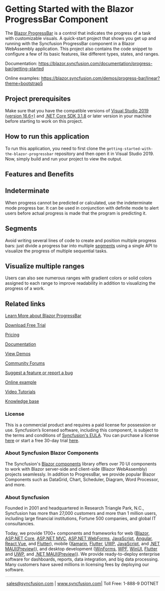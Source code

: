 # Getting Started with the Blazor ProgressBar Component
The [Blazor ProgressBar](https://www.syncfusion.com/blazor-components/blazor-progressbar?utm_source=github&utm_medium=listing&utm_campaign=blazor-progressbar-github-samples) is a control that indicates the progress of a task with customizable visuals. A quick-start project that shows you get up and running with the Syncfusion ProgressBar component in a Blazor WebAssembly application. This project also contains the code snippet to configure a few of its basic features, like different types, states, and ranges.

Documentation: https://blazor.syncfusion.com/documentation/progress-bar/getting-started

Online examples: https://blazor.syncfusion.com/demos/progress-bar/linear?theme=bootstrap5

## Project prerequisites
Make sure that you have the compatible versions of [Visual Studio 2019 (version 16.6+)]( https://visualstudio.microsoft.com/downloads?utm_source=github&utm_medium=listing&utm_campaign=blazor-gantt-chart-github-samples) and [.NET Core SDK 3.1.8](https://dotnet.microsoft.com/download/dotnet-core/3.1?utm_source=github&utm_medium=listing&utm_campaign=blazor-gantt-chart-github-samples) or later version in your machine before starting to work on this project.

## How to run this application
To run this application, you need to first clone the `getting-started-with-the-blazor-progressbar` repository and then open it in Visual Studio 2019. Now, simply build and run your project to view the output.

## Features and Benefits

## Indeterminate
When progress cannot be predicted or calculated, use the indeterminate mode progress bar. It can be used in conjunction with definite mode to alert users before actual progress is made that the program is predicting it.

## Segments
Avoid writing several lines of code to create and position multiple progress bars: just divide a progress bar into multiple [segments](https://blazor.syncfusion.com/documentation/progress-bar/customization#segments?utm_source=github&utm_medium=listing&utm_campaign=blazor-progressbar-github-samples) using a single API to visualize the progress of multiple sequential tasks.

## Visualize multiple ranges
Users can also see numerous ranges with gradient colors or solid colors assigned to each range to improve readability in addition to visualizing the progress of a work.

## Related links

[Learn More about Blazor ProgressBar](https://www.syncfusion.com/blazor-components/blazor-progressbar?utm_source=github&utm_medium=listing&utm_campaign=blazor-progressbar-github-samples)

[Download Free Trial](https://www.syncfusion.com/downloads/blazor?utm_source=github&utm_medium=listing&utm_campaign=blazor-progressbar-github-samples)

[Pricing](https://www.syncfusion.com/sales/products/blazor?utm_source=github&utm_medium=listing&utm_campaign=blazor-progressbar-github-samples)

[Documentation](https://blazor.syncfusion.com/documentation/progressbar/getting-started?utm_source=github&utm_medium=listing&utm_campaign=blazor-progressbar-github-samples)

[View Demos](https://github.com/SyncfusionExamples/getting-started-with-the-blazor-progressbar?utm_source=github&utm_medium=listing&utm_campaign=blazor-progressbar-github-samples)

[Community Forums](https://www.syncfusion.com/forums/blazor-components?utm_source=github&utm_medium=listing&utm_campaign=blazor-progressbar-github-samples)

[Suggest a feature or report a bug](https://www.syncfusion.com/feedback/blazor-components?utm_source=github&utm_medium=listing&utm_campaign=blazor-progressbar-github-samples)

[Online example](https://blazor.syncfusion.com/demos/progressbar/default-functionalities?utm_source=github&utm_medium=listing&utm_campaign=blazor-progressbar-github-samples)

[Video Tutorials](https://www.syncfusion.com/tutorial-videos/blazor/progressbar?utm_source=github&utm_medium=listing&utm_campaign=blazor-progressbar-github-samples)

[Knowledge base](https://www.syncfusion.com/kb/blazor-components?utm_source=github&utm_medium=listing&utm_campaign=blazor-progressbar-github-samples)


### License

This is a commercial product and requires a paid license for possession or use. Syncfusion’s licensed software, including this component, is subject to the terms and conditions of [Syncfusion's EULA](https://www.syncfusion.com/eula/es/?utm_source=github&utm_medium=listing&utm_campaign=blazor-progressbar-github-samples). You can purchase a license [here](https://www.syncfusion.com/sales/products?utm_source=github&utm_medium=listing&utm_campaign=blazor-progressbar-github-samples) or start a free 30-day trial [here](https://www.syncfusion.com/account/manage-trials/start-trials?utm_source=github&utm_medium=listing&utm_campaign=blazor-progressbar-github-samples).

### About Syncfusion Blazor Components
The Syncfusion's [Blazor components](https://www.syncfusion.com/blazor-components?utm_source=github&utm_medium=listing&utm_campaign=blazor-progressbar-github-samples) library offers over 70 UI components to work with Blazor server-side and client-side (Blazor WebAssembly) projects seamlessly. In addition to ProgressBar, we provide popular Blazor Components such as DataGrid, Chart, Scheduler, Diagram, Word Processor, and more.


### About Syncfusion

Founded in 2001 and headquartered in Research Triangle Park, N.C., Syncfusion has more than 27,000 customers and more than 1 million users, including large financial institutions, Fortune 500 companies, and global IT consultancies.
 
Today, we provide 1700+ components and frameworks for web ([Blazor](https://www.syncfusion.com/blazor-components?utm_source=github&utm_medium=listing&utm_campaign=blazor-progressbar-github-samples), [ASP.NET Core](https://www.syncfusion.com/aspnet-core-ui-controls?utm_source=github&utm_medium=listing&utm_campaign=blazor-progressbar-github-samples), [ASP.NET MVC](https://www.syncfusion.com/aspnet-mvc-ui-controls?utm_source=github&utm_medium=listing&utm_campaign=blazor-progressbar-github-samples), [ASP.NET WebForms](https://www.syncfusion.com/jquery/aspnet-webforms-ui-controls?utm_source=github&utm_medium=listing&utm_campaign=blazor-progressbar-github-samples), [JavaScript](https://www.syncfusion.com/javascript-ui-controls?utm_source=github&utm_medium=listing&utm_campaign=blazor-progressbar-github-samples), [Angular](https://www.syncfusion.com/angular-ui-components?utm_source=github&utm_medium=listing&utm_campaign=blazor-progressbar-github-samples), [React](https://www.syncfusion.com/react-ui-components?utm_source=github&utm_medium=listing&utm_campaign=blazor-progressbar-github-samples),[Vue](https://www.syncfusion.com/vue-ui-components?utm_source=github&utm_medium=listing&utm_campaign=blazor-progressbar-github-samples), and [Flutter](https://www.syncfusion.com/flutter-widgets?utm_source=github&utm_medium=listing&utm_campaign=blazor-progressbar-github-samples)), mobile ([Xamarin](https://www.syncfusion.com/xamarin-ui-controls?utm_source=github&utm_medium=listing&utm_campaign=blazor-progressbar-github-samples), [Flutter](https://www.syncfusion.com/flutter-widgets?utm_source=github&utm_medium=listing&utm_campaign=blazor-progressbar-github-samples), [UWP](https://www.syncfusion.com/uwp-ui-controls?utm_source=github&utm_medium=listing&utm_campaign=blazor-progressbar-github-samples), [JavaScript](https://www.syncfusion.com/javascript-ui-controls?utm_source=github&utm_medium=listing&utm_campaign=blazor-progressbar-github-samples), and [.NET MAUI(Preview)](https://www.syncfusion.com/maui-controls?utm_source=github&utm_medium=listing&utm_campaign=blazor-progressbar-github-samples)), and desktop development ([WinForms](https://www.syncfusion.com/winforms-ui-controls?utm_source=github&utm_medium=listing&utm_campaign=blazor-progressbar-github-samples), [WPF](https://www.syncfusion.com/wpf-controls?utm_source=github&utm_medium=listing&utm_campaign=blazor-progressbar-github-samples), [WinUI](https://www.syncfusion.com/winui-controls?utm_source=github&utm_medium=listing&utm_campaign=blazor-progressbar-github-samples), [Flutter](https://www.syncfusion.com/flutter-widgets?utm_source=github&utm_medium=listing&utm_campaign=blazor-progressbar-github-samples) and [UWP](https://www.syncfusion.com/uwp-ui-controls?utm_source=github&utm_medium=listing&utm_campaign=blazor-progressbar-github-samples), and [.NET MAUI(Preview)](https://www.syncfusion.com/maui-controls?utm_source=github&utm_medium=listing&utm_campaign=blazor-progressbar-github-samples)). We provide ready-to-deploy enterprise software for dashboards, reports, data integration, and big data processing. Many customers have saved millions in licensing fees by deploying our software.

<hr style="height:0.3px;border:none;color:lightgrey;background-color:lightgrey;" />

<p align="center">
<a href="mailto:sales@syncfusion.com?Subject=Syncfusion Blazor ProgressBar - GitHub" target="_top">sales@syncfusion.com</a> | <a href="https://www.syncfusion.com?utm_source=github&utm_medium=listing&utm_campaign=blazor-progressbar-github-samples">www.syncfusion.com</a>| Toll Free: 1-888-9 DOTNET <br>
</p>